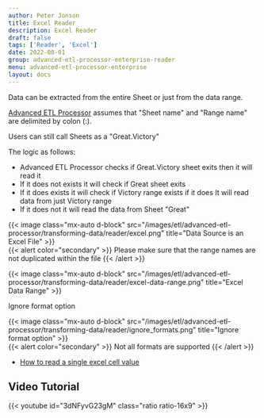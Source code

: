 ```yaml
---
author: Peter Jonson
title: Excel Reader
description: Excel Reader
draft: false
tags: ['Reader', 'Excel']
date: 2022-08-01
group: advanced-etl-processor-enterprise-reader
menu: advanced-etl-processor-enterprise
layout: docs
---
```


Data can be extracted from the entire Sheet or just from the data range.

[Advanced ETL Processor](https://www.etl-tools.com/advanced-etl-processor/overview.html) assumes that "Sheet name" and "Range name" are delimited by colon (:).

Users can still call Sheets as a "Great.Victory"

The logic as follows:

- Advanced ETL Processor checks if Great.Victory sheet exits then it will read it
- If it does not exists it will check if Great sheet exits
- If it does exists it will check if Victory range exists if it does It will read data from just Victory range
- If it does not it will read the data from Sheet "Great"

{{< image class="mx-auto d-block"  src="/images/etl/advanced-etl-processor/transforming-data/reader/excel.png" title="Data Source is an Excel File" >}}
\
{{< alert color="secondary" >}}
Please make sure that the range names are not duplicated within the file
{{< /alert >}}

{{< image class="mx-auto d-block"  src="/images/etl/advanced-etl-processor/transforming-data/reader/excel-data-range.png" title="Excel Data Range" >}}

Ignore format option

{{< image class="mx-auto d-block"  src="/images/etl/advanced-etl-processor/transforming-data/reader/ignore_formats.png" title="Ignore format option" >}}
\
{{< alert color="secondary" >}}
Not all formats are supported
{{< /alert >}}

- [How to read a single excel cell value](https://www.etl-tools.com/automation/0004-how-to-read-a-single-excel-cell-value.html)

## Video Tutorial

{{< youtube id="3dNFyvG23gM" class="ratio ratio-16x9" >}}
